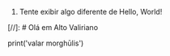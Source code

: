 1. Tente exibir algo diferente de Hello, World!

[//]: # Olá em Alto Valiriano

print('valar morghūlis')
